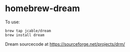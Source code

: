 # homebrew-dream

To use:

    brew tap jcable/dream
    brew install dream
    
  Dream sourcecode at https://sourceforge.net/projects/drm/
